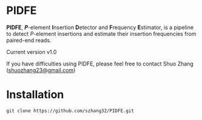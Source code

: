 # PIDFE
__PIDFE__, __*P*__-element **I**nsertion **D**etector and **F**requency **E**stimator, is a pipeline to detect *P*-element insertions and estimate their insertion frequencies from paired-end reads.

Current version v1.0

If you have difficulties using PIDFE, please feel free to contact Shuo Zhang (shuozhang23@gmail.com)


# Installation
    git clone https://github.com/szhang32/PIDFE.git
    
